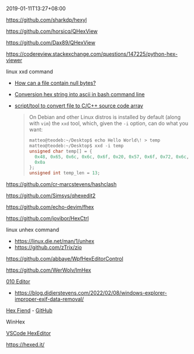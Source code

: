 2019-01-11T13:27+08:00

https://github.com/sharkdp/hexyl

https://github.com/horsicq/QHexView

https://github.com/Dax89/QHexView

https://codereview.stackexchange.com/questions/147225/python-hex-viewer

linux xxd command

- [How can a file contain null bytes?](https://stackoverflow.com/questions/34621006/how-can-a-file-contain-null-bytes)

- [Conversion hex string into ascii in bash command line](https://stackoverflow.com/questions/13160309/conversion-hex-string-into-ascii-in-bash-command-line)

- [script/tool to convert file to C/C++ source code array](https://stackoverflow.com/questions/8707183/script-tool-to-convert-file-to-c-c-source-code-array)
  
  > On Debian and other Linux distros is installed by default (along with `vim`) the `xxd` tool, which, given the `-i` option, can do what you want:
  > 
  > ```c
  > matteo@teodeb:~/Desktop$ echo Hello World\! > temp
  > matteo@teodeb:~/Desktop$ xxd -i temp 
  > unsigned char temp[] = {
  >   0x48, 0x65, 0x6c, 0x6c, 0x6f, 0x20, 0x57, 0x6f, 0x72, 0x6c, 0x64, 0x21,
  >   0x0a
  > };
  > unsigned int temp_len = 13;
  > ```

https://github.com/cr-marcstevens/hashclash

https://github.com/Simsys/qhexedit2

https://github.com/echo-devim/fhex

https://github.com/jovibor/HexCtrl

linux unhex command

- https://linux.die.net/man/1/unhex
- https://github.com/zTrix/zio

https://github.com/abbaye/WpfHexEditorControl

https://github.com/WerWolv/ImHex

[010 Editor](https://www.sweetscape.com/010editor/)

- https://blog.didierstevens.com/2022/02/08/windows-explorer-improper-exif-data-removal/

[Hex Fiend](https://hexfiend.com/) - [GitHub](https://github.com/HexFiend/HexFiend)

WinHex

[VSCode HexEditor](https://marketplace.visualstudio.com/items?itemName=ms-vscode.hexeditor)

https://hexed.it/